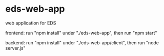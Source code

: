 # eds-web-app
 web application for EDS


frontend: run "npm install" under "./eds-web-app", then run "npm start"

backend: run "npm install" under "./eds-web-app/client", then run "node server.js"
